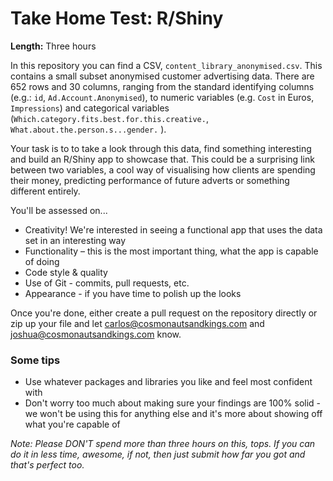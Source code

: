 # Take Home Test: R/Shiny
**Length:** Three hours

In this repository you can find a CSV, `content_library_anonymised.csv`. This contains a small subset anonymised customer advertising data. There are 652 rows and 30 columns, ranging from the standard identifying columns (e.g.: `id`, `Ad.Account.Anonymised`), to numeric variables (e.g. `Cost` in Euros, `Impressions`) and categorical variables (`Which.category.fits.best.for.this.creative.`, `What.about.the.person.s...gender.` ). 

Your task is to to take a look through this data, find something interesting and build an R/Shiny app to showcase that. This could be a surprising link between two variables, a cool way of visualising how clients are spending their money, predicting performance of future adverts or something different entirely. 

You'll be assessed on...
* Creativity! We're interested in seeing a functional app that uses the data set in an interesting way
* Functionality – this is the most important thing, what the app is capable of doing
* Code style & quality
* Use of Git - commits, pull requests, etc. 
* Appearance - if you have time to polish up the looks

Once you're done, either create a pull request on the repository directly or zip up your file and let carlos@cosmonautsandkings.com and joshua@cosmonautsandkings.com know. 

### Some tips
* Use whatever packages and libraries you like and feel most confident with
* Don't worry too much about making sure your findings are 100% solid - we won't be using this for anything else and it's more about showing off what you're capable of

_Note: Please *DON'T* spend more than three hours on this, tops. If you can do it in less time, awesome, if not, then just submit how far you got and that's perfect too._

